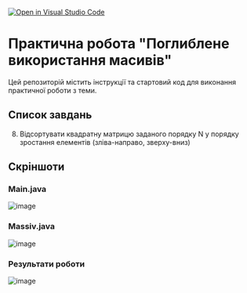 [![Open in Visual Studio Code](https://classroom.github.com/assets/open-in-vscode-2e0aaae1b6195c2367325f4f02e2d04e9abb55f0b24a779b69b11b9e10269abc.svg)](https://classroom.github.com/online_ide?assignment_repo_id=19443723&assignment_repo_type=AssignmentRepo)
# Практична робота "Поглиблене використання масивів"

Цей репозиторій містить iнструкції та стартовий код для виконання практичної роботи з теми.

## Список завдань

8.  Відсортувати квадратну матрицю заданого порядку N у порядку зростання елементів (зліва-направо, зверху-вниз)

## Скріншоти
### Main.java
![image](https://github.com/user-attachments/assets/0cefa1ba-2448-43e1-b3e6-be3e8bc61353)
### Massiv.java
![image](https://github.com/user-attachments/assets/5061fa81-600c-48f4-8cf8-c0ce3bc9bfae)
### Результати роботи
![image](https://github.com/user-attachments/assets/5a43f383-5b61-47ca-a18e-ae7d56d882a1)


